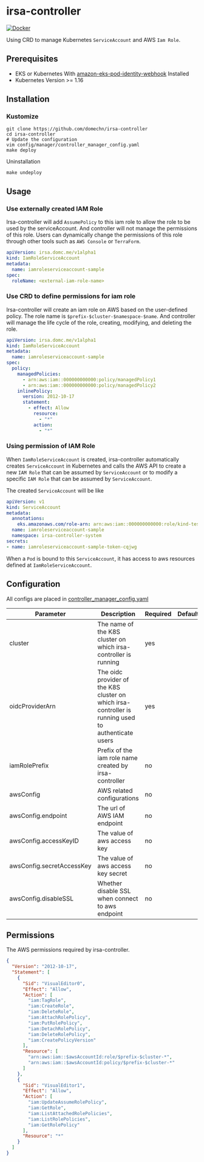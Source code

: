 # irsa-controller

[![Docker](https://github.com/domechn/irsa-controller/actions/workflows/publish.yaml/badge.svg)](https://github.com/domechn/irsa-controller/actions/workflows/publish.yaml)

Using CRD to manage Kubernetes `ServiceAccount` and AWS `Iam Role`.

## Prerequisites

- EKS or Kubernetes With [amazon-eks-pod-identity-webhook](https://github.com/aws/amazon-eks-pod-identity-webhook) Installed
- Kubernetes Version >= 1.16

## Installation

### Kustomize

```shell
git clone https://github.com/domechn/irsa-controller
cd irsa-controller
# Update the configuration
vim config/manager/controller_manager_config.yaml
make deploy
```

Uninstallation

```shell
make undeploy
```

## Usage

### Use externally created IAM Role

Irsa-controller will add `AssumePolicy` to this iam role to allow the role to be used by the serviceAccount. And controller will not manage the permissions of this role. Users can dynamically change the permissions of this role through other tools such as `AWS Console` or `TerraForm`.

```yaml
apiVersion: irsa.domc.me/v1alpha1
kind: IamRoleServiceAccount
metadata:
  name: iamroleserviceaccount-sample
spec:
  roleName: <external-iam-role-name>
```

### Use CRD to define permissions for iam role

Irsa-controller will create an iam role on AWS based on the user-defined policy. The role name is `$prefix-$cluster-$namespace-$name`. And controller will manage the life cycle of the role, creating, modifying, and deleting the role.

```yaml
apiVersion: irsa.domc.me/v1alpha1
kind: IamRoleServiceAccount
metadata:
  name: iamroleserviceaccount-sample
spec:
  policy:
    managedPolicies:
      - arn:aws:iam::000000000000:policy/managedPolicy1
      - arn:aws:iam::000000000000:policy/managedPolicy2
    inlinePolicy:
      version: 2012-10-17
      statement:
        - effect: Allow
          resource:
            - "*"
          action:
            - "*"
```

### Using permission of IAM Role

When `IamRoleServiceAccount` is created, irsa-controller automatically creates `ServiceAccount` in Kubernetes and calls the AWS API to create a new `IAM Role` that can be assumed by `ServiceAccount` or to modify a specific `IAM Role` that can be assumed by `ServiceAccount`.

The created `ServiceAccount` will be like

```yaml
apiVersion: v1
kind: ServiceAccount
metadata:
  annotations:
    eks.amazonaws.com/role-arn: arn:aws:iam::000000000000:role/kind-test-irsa-controller-system-iamroleserviceaccount-sample
  name: iamroleserviceaccount-sample
  namespace: irsa-controller-system
secrets:
- name: iamroleserviceaccount-sample-token-cqjwg
```

When a `Pod` is bound to this `ServiceAccount`, it has access to aws resources defined at `IamRoleServiceAccount`.

## Configuration

All configs are placed in [controller_manager_config.yaml](config/manager/controller_manager_config.yaml)

| Parameter                 | Description                                                                                         | Required | Default |
| ------------------------- | --------------------------------------------------------------------------------------------------- | -------- | ------- |
| cluster                   | The name of the K8S cluster on which irsa-controller is running                                     | yes      |         |
| oidcProviderArn           | The oidc provider of the K8S cluster on which irsa-controller is running used to authenticate users | yes      |         |
| iamRolePrefix             | Prefix of the iam role name created by irsa-controller                                              | no       |         |
| awsConfig                 | AWS related configurations                                                                          | no       |         |
| awsConfig.endpoint        | The url of AWS IAM endpoint                                                                         | no       |         |
| awsConfig.accessKeyID     | The value of aws access key                                                                         | no       |         |
| awsConfig.secretAccessKey | The value of aws access key secret                                                                  | no       |         |
| awsConfig.disableSSL      | Whether disable SSL when connect to aws endpoint                                                    | no       |         |

## Permissions

The AWS permissions required by irsa-controller.

```json
{
  "Version": "2012-10-17",
  "Statement": [
    {
      "Sid": "VisualEditor0",
      "Effect": "Allow",
      "Action": [
        "iam:TagRole",
        "iam:CreateRole",
        "iam:DeleteRole",
        "iam:AttachRolePolicy",
        "iam:PutRolePolicy",
        "iam:DetachRolePolicy",
        "iam:DeleteRolePolicy",
        "iam:CreatePolicyVersion"
      ],
      "Resource": [
        "arn:aws:iam::$awsAccountId:role/$prefix-$cluster-*",
        "arn:aws:iam::$awsAccountId:policy/$prefix-$cluster-*"
      ]
    },
    {
      "Sid": "VisualEditor1",
      "Effect": "Allow",
      "Action": [
        "iam:UpdateAssumeRolePolicy",
        "iam:GetRole",
        "iam:ListAttachedRolePolicies",
        "iam:ListRolePolicies",
        "iam:GetRolePolicy"
      ],
      "Resource": "*"
    }
  ]
}
```
